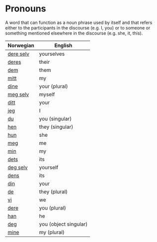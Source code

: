 # Pronouns

A word that can function as a noun phrase used by itself and that refers either to the participants in the discourse (e.g. I, you) or to someone or something mentioned elsewhere in the discourse (e.g. she, it, this).

| Norwegian | English |
| --- | --- |
| [dere selv](https://www.ordnett.no/search?language=no&phrase=dere%20selv) | yourselves |
| [deres](https://www.ordnett.no/search?language=no&phrase=deres) | their |
| [dem](https://www.ordnett.no/search?language=no&phrase=dem) | them |
| [mitt](https://www.ordnett.no/search?language=no&phrase=mitt) | my |
| [dine](https://www.ordnett.no/search?language=no&phrase=dine) | your (plural) |
| [meg selv](https://www.ordnett.no/search?language=no&phrase=meg%20selv) | myself |
| [ditt](https://www.ordnett.no/search?language=no&phrase=ditt) | your |
| [jeg](https://www.ordnett.no/search?language=no&phrase=jeg) | I |
| [du](https://www.ordnett.no/search?language=no&phrase=du) | you (singular) |
| [hen](https://www.ordnett.no/search?language=no&phrase=hen) | they (singular) |
| [hun](https://www.ordnett.no/search?language=no&phrase=hun) | she |
| [meg](https://www.ordnett.no/search?language=no&phrase=meg) | me |
| [min](https://www.ordnett.no/search?language=no&phrase=min) | my |
| [dets](https://www.ordnett.no/search?language=no&phrase=dets) | its |
| [deg selv](https://www.ordnett.no/search?language=no&phrase=deg%20selv) | yourself |
| [dens](https://www.ordnett.no/search?language=no&phrase=dens) | its |
| [din](https://www.ordnett.no/search?language=no&phrase=din) | your |
| [de](https://www.ordnett.no/search?language=no&phrase=de) | they (plural) |
| [vi](https://www.ordnett.no/search?language=no&phrase=vi) | we |
| [dere](https://www.ordnett.no/search?language=no&phrase=dere) | you (plural) |
| [han](https://www.ordnett.no/search?language=no&phrase=han) | he |
| [deg](https://www.ordnett.no/search?language=no&phrase=deg) | you (object singular) |
| [mine](https://www.ordnett.no/search?language=no&phrase=mine) | my (plural) |

